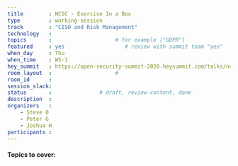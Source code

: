 ```yaml
---
title        : NCSC - Exercise In a Box
type         : working-session   
track        : "CISO and Risk Management"
technology   :
topics       :                    # for example ["GDPR"]
featured     : yes                   # review with summit team "yes"
when_day     : Thu
when_time    : WS-1
hey_summit   : https://open-security-summit-2020.heysummit.com/talks/ncsc-exercise-in-a-box/
room_layout  :                    #
room_id      :
session_slack: 
status       :               # draft, review-content, done
description  :
organizers   : 
    - Steve O
    - Peter G
    - Joshua H
participants :
---
```


#### Topics to cover:
